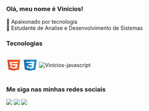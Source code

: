 ### Olá, meu nome é Vinicios!


🔭 Apaixonado por tecnologia </br>
🌱 Estudante de Analise e Desenvolvimento de Sistemas

<h3> Tecnologias</h3>
<div style="display: inline_block"><br>
  <img align="center" alt="Vinicios-HTML" height="30" width="40" src="https://raw.githubusercontent.com/devicons/devicon/master/icons/html5/html5-original.svg">
  <img align="center" alt="Vinicios-CSS" height="30" width="40" src="https://raw.githubusercontent.com/devicons/devicon/master/icons/css3/css3-original.svg">
  <img align="center" alt="Vinicios-javascript" height="30" width="40" src="https://cdn.jsdelivr.net/gh/devicons/devicon@latest/icons/javascript/javascript-original.svg">
</div>
<br/>

### Me siga nas minhas redes sociais
<div> 
  <a href="https://instagram.com/viniciosldcampos" target="_blank"><img src="https://img.shields.io/badge/-Instagram-%23E4405F?style=for-the-badge&logo=instagram&logoColor=white" target="_blank"></a>
  <a href = "mailto:vinicios.ldcampos@gmail.com"><img src="https://img.shields.io/badge/-Gmail-%23333?style=for-the-badge&logo=gmail&logoColor=white" target="_blank"></a>
  <a href="https://www.linkedin.com/in/vinicios-leite-de-campos/" target="_blank"><img src="https://img.shields.io/badge/-LinkedIn-%230077B5?style=for-the-badge&logo=linkedin&logoColor=white" target="_blank"></a> 
</div>
